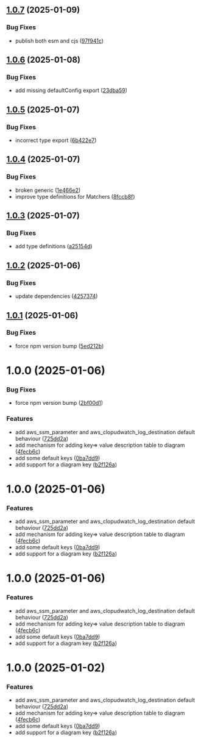 ## [1.0.7](https://github.com/kevbaldwyn/terra-graph/compare/v1.0.6...v1.0.7) (2025-01-09)


### Bug Fixes

* publish both esm and cjs ([97f941c](https://github.com/kevbaldwyn/terra-graph/commit/97f941cedc6f43e050ef6c0386c1614575c4df64))

## [1.0.6](https://github.com/kevbaldwyn/terra-graph/compare/v1.0.5...v1.0.6) (2025-01-08)


### Bug Fixes

* add missing defaultConfig export ([23dba59](https://github.com/kevbaldwyn/terra-graph/commit/23dba593e9315c7f45faeed335f8dde2220f945d))

## [1.0.5](https://github.com/kevbaldwyn/terra-graph/compare/v1.0.4...v1.0.5) (2025-01-07)


### Bug Fixes

* incorrect type export ([6b422e7](https://github.com/kevbaldwyn/terra-graph/commit/6b422e7f60255e7d69650da4f6236a5626506868))

## [1.0.4](https://github.com/kevbaldwyn/terra-graph/compare/v1.0.3...v1.0.4) (2025-01-07)


### Bug Fixes

* broken generic ([1e466e2](https://github.com/kevbaldwyn/terra-graph/commit/1e466e2d5b30a5a8ec447bcac5f0f6e5d782fbe4))
* improve type definitions for Matchers ([8fccb8f](https://github.com/kevbaldwyn/terra-graph/commit/8fccb8f324a733c39869350afedb13eae09c1f0f))

## [1.0.3](https://github.com/kevbaldwyn/terra-graph/compare/v1.0.2...v1.0.3) (2025-01-07)


### Bug Fixes

* add type definitions ([a25154d](https://github.com/kevbaldwyn/terra-graph/commit/a25154dabc79e9e3fb1dbfb4ea90fe36a9e55fff))

## [1.0.2](https://github.com/kevbaldwyn/terra-graph/compare/v1.0.1...v1.0.2) (2025-01-06)


### Bug Fixes

* update dependencies ([4257374](https://github.com/kevbaldwyn/terra-graph/commit/4257374c804cc7e7dcaa41a7afa2b8c99069788a))

## [1.0.1](https://github.com/kevbaldwyn/terra-graph/compare/v1.0.0...v1.0.1) (2025-01-06)


### Bug Fixes

* force npm version bump ([5ed212b](https://github.com/kevbaldwyn/terra-graph/commit/5ed212b7cecb015f8a07ad9c149a434d3f05605c))

# 1.0.0 (2025-01-06)


### Bug Fixes

* force npm version bump ([2bf00d1](https://github.com/kevbaldwyn/terra-graph/commit/2bf00d1d57f32bc064c4c4bf72951e055ba6b857))


### Features

* add aws_ssm_parameter and aws_clopudwatch_log_destination default behaviour ([725dd2a](https://github.com/kevbaldwyn/terra-graph/commit/725dd2a38e698111d8caa1bff989987f657758e6))
* add mechanism for adding key=> value description table to diagram ([4fecb6c](https://github.com/kevbaldwyn/terra-graph/commit/4fecb6c5f7c4e9bbc327dbc767ed422ddec4ebd5))
* add some default keys ([0ba7dd9](https://github.com/kevbaldwyn/terra-graph/commit/0ba7dd974f835d22fc235bd83efc8cd20d67f319))
* add support for a diagram key ([b2f126a](https://github.com/kevbaldwyn/terra-graph/commit/b2f126aa2e57ad922899b8bf17cf0169365dd857))

# 1.0.0 (2025-01-06)


### Features

* add aws_ssm_parameter and aws_clopudwatch_log_destination default behaviour ([725dd2a](https://github.com/kevbaldwyn/terra-graph/commit/725dd2a38e698111d8caa1bff989987f657758e6))
* add mechanism for adding key=> value description table to diagram ([4fecb6c](https://github.com/kevbaldwyn/terra-graph/commit/4fecb6c5f7c4e9bbc327dbc767ed422ddec4ebd5))
* add some default keys ([0ba7dd9](https://github.com/kevbaldwyn/terra-graph/commit/0ba7dd974f835d22fc235bd83efc8cd20d67f319))
* add support for a diagram key ([b2f126a](https://github.com/kevbaldwyn/terra-graph/commit/b2f126aa2e57ad922899b8bf17cf0169365dd857))

# 1.0.0 (2025-01-06)


### Features

* add aws_ssm_parameter and aws_clopudwatch_log_destination default behaviour ([725dd2a](https://github.com/kevbaldwyn/terra-graph/commit/725dd2a38e698111d8caa1bff989987f657758e6))
* add mechanism for adding key=> value description table to diagram ([4fecb6c](https://github.com/kevbaldwyn/terra-graph/commit/4fecb6c5f7c4e9bbc327dbc767ed422ddec4ebd5))
* add some default keys ([0ba7dd9](https://github.com/kevbaldwyn/terra-graph/commit/0ba7dd974f835d22fc235bd83efc8cd20d67f319))
* add support for a diagram key ([b2f126a](https://github.com/kevbaldwyn/terra-graph/commit/b2f126aa2e57ad922899b8bf17cf0169365dd857))

# 1.0.0 (2025-01-02)


### Features

* add aws_ssm_parameter and aws_clopudwatch_log_destination default behaviour ([725dd2a](https://github.com/kevbaldwyn/terra-graph/commit/725dd2a38e698111d8caa1bff989987f657758e6))
* add mechanism for adding key=> value description table to diagram ([4fecb6c](https://github.com/kevbaldwyn/terra-graph/commit/4fecb6c5f7c4e9bbc327dbc767ed422ddec4ebd5))
* add some default keys ([0ba7dd9](https://github.com/kevbaldwyn/terra-graph/commit/0ba7dd974f835d22fc235bd83efc8cd20d67f319))
* add support for a diagram key ([b2f126a](https://github.com/kevbaldwyn/terra-graph/commit/b2f126aa2e57ad922899b8bf17cf0169365dd857))

